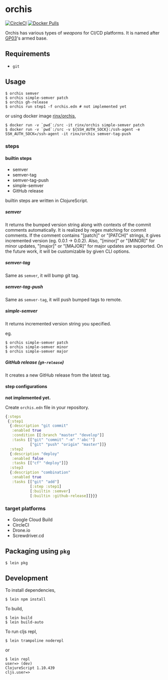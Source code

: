 # orchis
[![CircleCI](https://circleci.com/gh/rinx/orchis/tree/master.svg?style=svg)](https://circleci.com/gh/rinx/orchis/tree/master)
[![Docker Pulls](https://img.shields.io/docker/pulls/rinx/orchis.svg?style=flat-square)](https://hub.docker.com/r/rinx/orchis)

Orchis has various types of *weapons* for CI/CD platforms.
It is named after [GP03](https://gundam.fandom.com/wiki/RX-78GP03_Gundam_%22Dendrobium%22)'s armed base.

## Requirements

- `git`

## Usage

    $ orchis semver
    $ orchis simple-semver patch
    $ orchis gh-release
    $ orchis run step1 -f orchis.edn # not implemented yet

or using docker image [rinx/orchis](https://hub.docker.com/r/rinx/orchis),

    $ docker run -v `pwd`:/src -it rinx/orchis simple-semver patch
    $ docker run -v `pwd`:/src -v ${SSH_AUTH_SOCK}:/ssh-agent -e SSH_AUTH_SOCK=/ssh-agent -it rinx/orchis semver-tag-push

### steps

#### builtin steps

- semver
- semver-tag
- semver-tag-push
- simple-semver
- GitHub release

builtin steps are written in ClojureScript.

##### semver

It returns the bumped version string along with contexts of the commit comments automatically.
It is realized by regex matching for commit comments.
If the comment contains "[patch]" or "[PATCH]" strings, it gives incremented version (eg. 0.0.1 -> 0.0.2).
Also, "[minor]" or "[MINOR]" for minor updates, "[major]" or "[MAJOR]" for major updates are supported.
On the future work, it will be customizable by given CLI options.

##### semver-tag

Same as `semver`, it will bump git tag.

##### semver-tag-push

Same as `semver-tag`, it will push bumped tags to remote.

##### simple-semver

It returns incremented version string you specified.

eg.

    $ orchis simple-semver patch
    $ orchis simple-semver minor
    $ orchis simple-semver major

##### GitHub release (`gh-release`)

It creates a new GitHub release from the latest tag.


#### step configurations

__not implemented yet.__

Create `orchis.edn` file in your repository.

```clojure
{:steps
 {:step1
  {:description "git commit"
   :enabled true
   :condition [[:branch "master" "develop"]]
   :tasks [["git" "commit" "-m" "'abc'"]
           ["git" "push" "origin" "master"]]}
  :step2
  {:description "deploy"
   :enabled false
   :tasks [["cf" "deploy"]]}
  :step3
  {:description "combination"
   :enabled true
   :tasks [["git" "add"]
           [:step :step1]
           [:builtin :semver]
           [:builtin :github-release]]}}}
```


### target platforms

- Google Cloud Build
- CircleCI
- Drone.io
- Screwdriver.cd


## Packaging using `pkg`

    $ lein pkg


## Development

To install dependencies,

    $ lein npm install

To build,

    $ lein build
    $ lein build-auto

To run cljs repl,

    $ lein trampoline noderepl

or

    $ lein repl
    user=> (dev)
    ClojureScript 1.10.439
    cljs.user=>

